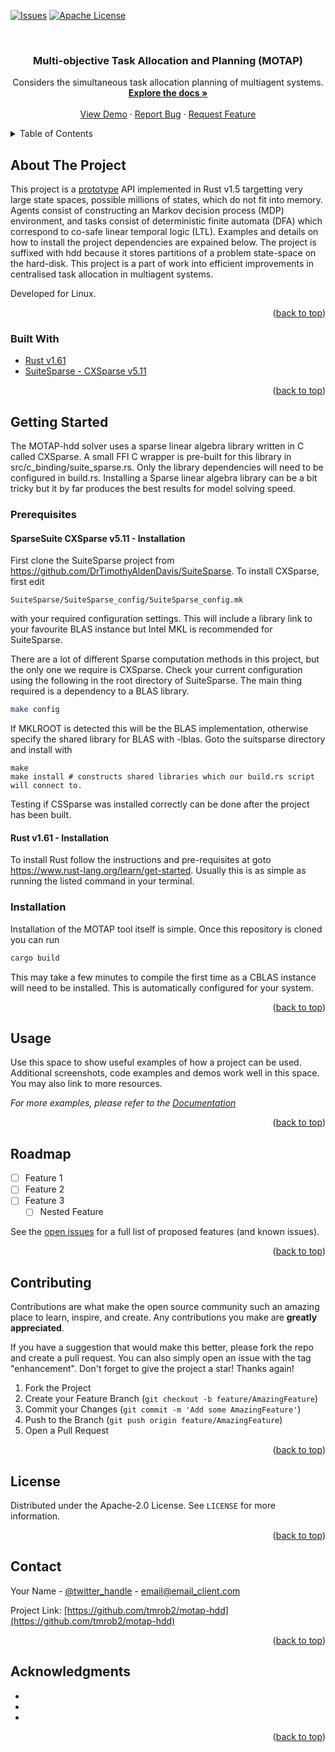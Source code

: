 <div id="top"></div>

<!-- PROJECT SHIELDS -->
<!--[![Contributors][contributors-shield]][contributors-url]
[![Forks][forks-shield]][forks-url]
[![Stargazers][stars-shield]][stars-url]
[![Issues][issues-shield]][issues-url]
[![MIT License][license-shield]][license-url]
[![LinkedIn][linkedin-shield]][linkedin-url]
-->
[![Issues][issues-shield]][issues-url]
[![Apache License][license-shield]][license-url]


<!-- PROJECT LOGO -->
<br />
<div align="center">
  <a href="https://github.com/tmrob2/motap-hdd">
    <!--<img src="images/logo.png" alt="Logo" width="80" height="80">-->
  </a>

<h3 align="center">Multi-objective Task Allocation and Planning (MOTAP)</h3>

  <p align="center">
    Considers the simultaneous task allocation planning of multiagent systems. 
    <br />
    <a href="https://github.com/tmrob2/motap-hdd"><strong>Explore the docs »</strong></a>
    <br />
    <br />
    <a href="https://github.com/tmrob2/motap-hdd">View Demo</a>
    ·
    <a href="https://github.com/tmrob2/motap-hdd/issues">Report Bug</a>
    ·
    <a href="https://github.com/tmrob2/motap-hdd/issues">Request Feature</a>
  </p>
</div>



<!-- TABLE OF CONTENTS -->
<details>
  <summary>Table of Contents</summary>
  <ol>
    <li>
      <a href="#about-the-project">About The Project</a>
      <ul>
        <li><a href="#built-with">Built With</a></li>
      </ul>
    </li>
    <li>
      <a href="#getting-started">Getting Started</a>
      <ul>
        <li><a href="#prerequisites">Prerequisites</a></li>
        <li><a href="#installation">Installation</a></li>
      </ul>
    </li>
    <li><a href="#usage">Usage</a></li>
    <li><a href="#roadmap">Roadmap</a></li>
    <li><a href="#contributing">Contributing</a></li>
    <li><a href="#license">License</a></li>
    <li><a href="#contact">Contact</a></li>
    <li><a href="#acknowledgments">Acknowledgments</a></li>
  </ol>
</details>



<!-- ABOUT THE PROJECT -->
## About The Project

<!--[![Product Name Screen Shot][product-screenshot]](https://example.com)-->

This project is a <span style="text-decoration: underline">prototype</span> API implemented in Rust v1.5 targetting very large state spaces, possible millions 
of states, which do not fit into memory.
Agents consist of constructing an Markov decision process (MDP) environment, and tasks consist of deterministic finite automata (DFA) which correspond to co-safe linear 
temporal logic (LTL). Examples and details on how to install the project dependencies are expained below. 
The project is suffixed with hdd because it stores partitions of a problem state-space on the hard-disk.
This project is a part of work into efficient improvements in centralised task allocation in 
multiagent systems.

Developed for Linux.
<p align="right">(<a href="#top">back to top</a>)</p>



### Built With

* [Rust v1.61](https://www.rust-lang.org/)
* [SuiteSparse - CXSparse v5.11](https://github.com/DrTimothyAldenDavis/SuiteSparse/CXSparse)

<p align="right">(<a href="#top">back to top</a>)</p>



<!-- GETTING STARTED -->
## Getting Started

The MOTAP-hdd solver uses a sparse linear algebra library written in C called CXSparse. A small FFI C 
wrapper is pre-built for this library in src/c_binding/suite_sparse.rs. Only the library dependencies
will need to be configured in build.rs. Installing a Sparse linear algebra library can be a bit tricky
but it by far produces the best results for model solving speed.

### Prerequisites

#### SparseSuite CXSparse v5.11 - Installation

First clone the SuiteSparse project from https://github.com/DrTimothyAldenDavis/SuiteSparse.
To install CXSparse, first edit 
```
SuiteSparse/SuiteSparse_config/SuiteSparse_config.mk
```
with your required configuration settings. This will include a library link to your favourite BLAS instance
but Intel MKL is recommended for SuiteSparse.

There are a lot of different Sparse computation methods in this project, but the only one we require is CXSparse.
Check your current configuration using the following in the root directory of SuiteSparse. The main thing required
is a dependency to a BLAS library. 
```sh
make config
```
If MKLROOT is detected this will be the BLAS implementation, otherwise specify the shared library for BLAS with -lblas. 
Goto the suitsparse directory and install with 
```shell
make 
make install # constructs shared libraries which our build.rs script will connect to. 
```
Testing if CSSparse was installed correctly can be done after the project has been built.

#### Rust v1.61 - Installation
To install Rust follow the instructions and pre-requisites at goto https://www.rust-lang.org/learn/get-started. Usually 
this is as simple as running the listed command in your terminal. 

### Installation

Installation of the MOTAP tool itself is simple. Once this repository is cloned you can run 
```sh
cargo build
``` 
This may take a few minutes to compile the first time as a CBLAS instance will need to be installed. This is 
automatically configured for your system.  

<p align="right">(<a href="#top">back to top</a>)</p>

<!-- USAGE EXAMPLES -->
## Usage

Use this space to show useful examples of how a project can be used. Additional screenshots, code examples and demos work well in this space. You may also link to more resources.

_For more examples, please refer to the [Documentation](https://example.com)_

<p align="right">(<a href="#top">back to top</a>)</p>



<!-- ROADMAP -->
## Roadmap

- [ ] Feature 1
- [ ] Feature 2
- [ ] Feature 3
    - [ ] Nested Feature

See the [open issues](https://github.com/tmrob2/motap-hdd/issues) for a full list of proposed features (and known issues).

<p align="right">(<a href="#top">back to top</a>)</p>



<!-- CONTRIBUTING -->
## Contributing

Contributions are what make the open source community such an amazing place to learn, inspire, and create. Any contributions you make are **greatly appreciated**.

If you have a suggestion that would make this better, please fork the repo and create a pull request. You can also simply open an issue with the tag "enhancement".
Don't forget to give the project a star! Thanks again!

1. Fork the Project
2. Create your Feature Branch (`git checkout -b feature/AmazingFeature`)
3. Commit your Changes (`git commit -m 'Add some AmazingFeature'`)
4. Push to the Branch (`git push origin feature/AmazingFeature`)
5. Open a Pull Request

<p align="right">(<a href="#top">back to top</a>)</p>



<!-- LICENSE -->
## License

Distributed under the Apache-2.0 License. See `LICENSE` for more information.

<p align="right">(<a href="#top">back to top</a>)</p>



<!-- CONTACT -->
## Contact

Your Name - [@twitter_handle](https://twitter.com/twitter_handle) - email@email_client.com

Project Link: [https://github.com/tmrob2/motap-hdd](https://github.com/tmrob2/motap-hdd)

<p align="right">(<a href="#top">back to top</a>)</p>



<!-- ACKNOWLEDGMENTS -->
## Acknowledgments

* []()
* []()
* []()

<p align="right">(<a href="#top">back to top</a>)</p>



<!-- MARKDOWN LINKS & IMAGES -->
<!-- https://www.markdownguide.org/basic-syntax/#reference-style-links -->
[contributors-shield]: https://img.shields.io/github/contributors/tmrob2/motap-hdd.svg?style=for-the-badge
[contributors-url]: https://github.com/tmrob2/motap-hdd/graphs/contributors
[forks-shield]: https://img.shields.io/github/forks/tmrob2/motap-hdd.svg?style=for-the-badge
[forks-url]: https://github.com/tmrob2/motap-hdd/network/members
[stars-shield]: https://img.shields.io/github/stars/tmrob2/motap-hdd.svg?style=for-the-badge
[stars-url]: https://github.com/tmrob2/motap-hdd/stargazers
[issues-shield]: https://img.shields.io/github/issues/tmrob2/motap-hdd.svg?style=for-the-badge
[issues-url]: https://github.com/tmrob2/motap-hdd/issues
[license-shield]: https://img.shields.io/github/license/tmrob2/motap-hdd.svg?style=for-the-badge
[license-url]: https://github.com/tmrob2/motap-hdd/blob/master/LICENSE.txt
[linkedin-shield]: https://img.shields.io/badge/-LinkedIn-black.svg?style=for-the-badge&logo=linkedin&colorB=555
[linkedin-url]: https://linkedin.com/in/linkedin_username
[product-screenshot]: images/screenshot.png
